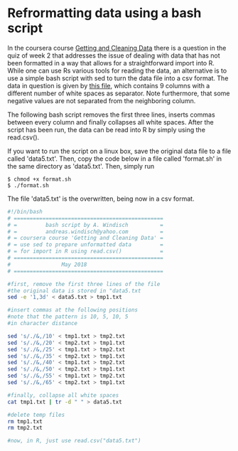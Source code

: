 # Refrormatting data using a bash script
In the coursera course [Getting and Cleaning Data](https://www.coursera.org/learn/data-cleaning)
there is a question in the quiz of week 2 that addresses the issue of dealing with
data that has not been formatted in a way that allows for a straightforward import 
into R. While one can use Rs various tools for reading the data, an alternative is
to use a simple bash script with sed to turn the data file into a csv format. 
The data in question is given by [this file](https://d396qusza40orc.cloudfront.net/getdata%2Fwksst8110.for),
which contains 9 columns with a different number of white spaces as separator.
Note furthermore, that some negative values are not separated from the neighboring column.

The following bash script removes the first three lines, inserts commas between every column
and finally collapses all white spaces. After the script has been run, the data can be read
into R by simply using the read.csv().

If you want to run the script on a linux box, save the original data file to a file called
'data5.txt'. Then, copy the code below in a file called 'format.sh' in the same directory as 'data5.txt'. 
Then, simply run
```console
$ chmod +x format.sh
$ ./format.sh
```
The file 'data5.txt' is the overwritten, being now in a csv format.


```bash
#!/bin/bash
# ===============================================
# =         bash script by A. Windisch          =
# =         andreas.windisch@yahoo.com          =
# = coursera course 'Getting and Cleaning Data' =
# = use sed to prepare unformatted data         =
# = for import in R using read.csv()            =
# ===============================================
#                May 2018
# ===============================================

#first, remove the first three lines of the file
#the original data is stored in "data5.txt
sed -e '1,3d' < data5.txt > tmp1.txt

#insert commas at the following positions
#note that the pattern is 10, 5, 10, 5
#in character distance

sed 's/./&,/10' < tmp1.txt > tmp2.txt
sed 's/./&,/20' < tmp2.txt > tmp1.txt
sed 's/./&,/25' < tmp1.txt > tmp2.txt
sed 's/./&,/35' < tmp2.txt > tmp1.txt
sed 's/./&,/40' < tmp1.txt > tmp2.txt
sed 's/./&,/50' < tmp2.txt > tmp1.txt
sed 's/./&,/55' < tmp1.txt > tmp2.txt
sed 's/./&,/65' < tmp2.txt > tmp1.txt

#finally, collapse all white spaces
cat tmp1.txt | tr -d " " > data5.txt

#delete temp files
rm tmp1.txt
rm tmp2.txt

#now, in R, just use read.csv("data5.txt")

```

